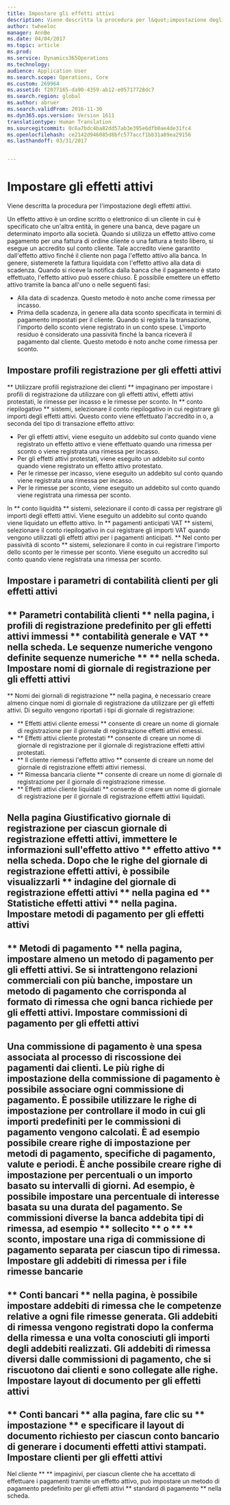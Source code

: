 ```yaml
---
title: Impostare gli effetti attivi
description: Viene descritta la procedura per l&quot;impostazione degli effetti attivi.
author: twheeloc
manager: AnnBe
ms.date: 04/04/2017
ms.topic: article
ms.prod: 
ms.service: Dynamics365Operations
ms.technology: 
audience: Application User
ms.search.scope: Operations, Core
ms.custom: 269964
ms.assetid: f2077165-da90-4359-ab12-e05717728dc7
ms.search.region: global
ms.author: abruer
ms.search.validFrom: 2016-11-30
ms.dyn365.ops.version: Version 1611
translationtype: Human Translation
ms.sourcegitcommit: 0c6a7bdc4ba82dd57ab3e395e6dfb0ae4de31fc4
ms.openlocfilehash: ce2142d946085d8bfc577accf1bb31a89ea29156
ms.lasthandoff: 03/31/2017


---
```


# <a name="set-up-bills-of-exchange"></a>Impostare gli effetti attivi

Viene descritta la procedura per l'impostazione degli effetti attivi.

Un effetto attivo è un ordine scritto o elettronico di un cliente in cui è specificato che un'altra entità, in genere una banca, deve pagare un determinato importo alla società. Quando si utilizza un effetto attivo come pagamento per una fattura di ordine cliente o una fattura a testo libero, si esegue un accredito sul conto cliente. Tale accredito viene garantito dall'effetto attivo finché il cliente non paga l'effetto attivo alla banca. In genere, sistemerete la fattura liquidata con l'effetto attivo alla data di scadenza. Quando si riceve la notifica dalla banca che il pagamento è stato effettuato, l'effetto attivo può essere chiuso. È possibile emettere un effetto attivo tramite la banca all'uno o nelle seguenti fasi:

-   Alla data di scadenza. Questo metodo è noto anche come rimessa per incasso.
-   Prima della scadenza, in genere alla data sconto specificata in termini di pagamento impostati per il cliente. Quando si registra la transazione, l'importo dello sconto viene registrato in un conto spese. L'importo residuo è considerato una passività finché la banca riceverà il pagamento dal cliente. Questo metodo è noto anche come rimessa per sconto.

## <a name="set-up-posting-profiles-for-bills-of-exchange"></a>Impostare profili registrazione per gli effetti attivi
** Utilizzare profili registrazione dei clienti ** impaginano per impostare i profili di registrazione da utilizzare con gli effetti attivi, effetti attivi protestati, le rimesse per incasso e le rimesse per sconto. In ** conto riepilogativo ** sistemi, selezionare il conto riepilogativo in cui registrare gli importi degli effetti attivi. Questo conto viene effettuato l'accredito in o, a seconda del tipo di transazione effetto attivo:
-   Per gli effetti attivi, viene eseguito un addebito sul conto quando viene registrato un effetto attivo e viene effettuato quando una rimessa per sconto o viene registrata una rimessa per incasso.
-   Per gli effetti attivi protestati, viene eseguito un addebito sul conto quando viene registrato un effetto attivo protestato.
-   Per le rimesse per incasso, viene eseguito un addebito sul conto quando viene registrata una rimessa per incasso.
-   Per le rimesse per sconto, viene eseguito un addebito sul conto quando viene registrata una rimessa per sconto.

In ** conto liquidità ** sistemi, selezionare il conto di cassa per registrare gli importi degli effetti attivi. Viene eseguito un addebito sul conto quando viene liquidato un effetto attivo. In ** pagamenti anticipati VAT ** sistemi, selezionare il conto riepilogativo in cui registrare gli importi VAT quando vengono utilizzati gli effetti attivi per i pagamenti anticipati. ** Nel conto per passività di sconto ** sistemi, selezionare il conto in cui registrare l'importo dello sconto per le rimesse per sconto. Viene eseguito un accredito sul conto quando viene registrata una rimessa per sconto.

## <a name="set-up-accounts-receivable-parameters-for-bills-of-exchange"></a>Impostare i parametri di contabilità clienti per gli effetti attivi
** Parametri contabilità clienti ** nella pagina, i profili di registrazione predefinito per gli effetti attivi immessi ** contabilità generale e VAT ** nella scheda. Le sequenze numeriche vengono definite sequenze numeriche ** ** nella scheda.
Impostare nomi di giornale di registrazione per gli effetti attivi
------------------------------------------

** Nomi dei giornali di registrazione ** nella pagina, è necessario creare almeno cinque nomi di giornale di registrazione da utilizzare per gli effetti attivi. Di seguito vengono riportati i tipi di giornale di registrazione:
-   ** Effetti attivi cliente emessi ** consente di creare un nome di giornale di registrazione per il giornale di registrazione effetti attivi emessi.
-   ** Effetti attivi cliente protestati ** consente di creare un nome di giornale di registrazione per il giornale di registrazione effetti attivi protestati.
-   ** Il cliente riemessi l'effetto attivo ** consente di creare un nome del giornale di registrazione effetti attivi riemessi.
-   ** Rimessa bancaria cliente ** consente di creare un nome di giornale di registrazione per il giornale di registrazione rimesse.
-   ** Effetti attivi cliente liquidati ** consente di creare un nome di giornale di registrazione per il giornale di registrazione effetti attivi liquidati.

Nella pagina Giustificativo giornale di registrazione per ciascun giornale di registrazione effetti attivi, immettere le informazioni sull'effetto attivo ** effetto attivo ** nella scheda. Dopo che le righe del giornale di registrazione effetti attivi, è possibile visualizzarli ** indagine del giornale di registrazione effetti attivi ** nella pagina ed ** Statistiche effetti attivi ** nella pagina.
Impostare metodi di pagamento per gli effetti attivi
-----------------------------------------------

** Metodi di pagamento ** nella pagina, impostare almeno un metodo di pagamento per gli effetti attivi. Se si intrattengono relazioni commerciali con più banche, impostare un metodo di pagamento che corrisponda al formato di rimessa che ogni banca richiede per gli effetti attivi.
Impostare commissioni di pagamento per gli effetti attivi
-----------------------------------------

Una commissione di pagamento è una spesa associata al processo di riscossione dei pagamenti dai clienti. Le più righe di impostazione della commissione di pagamento è possibile associare ogni commissione di pagamento. È possibile utilizzare le righe di impostazione per controllare il modo in cui gli importi predefiniti per le commissioni di pagamento vengono calcolati. È ad esempio possibile creare righe di impostazione per metodi di pagamento, specifiche di pagamento, valute e periodi. È anche possibile creare righe di impostazione per percentuali o un importo basato su intervalli di giorni. Ad esempio, è possibile impostare una percentuale di interesse basata su una durata del pagamento. Se commissioni diverse la banca addebita tipi di rimessa, ad esempio ** sollecito ** o ** ** sconto, impostare una riga di commissione di pagamento separata per ciascun tipo di rimessa.
Impostare gli addebiti di rimessa per i file rimesse bancarie
------------------------------------------------

** Conti bancari ** nella pagina, è possibile impostare addebiti di rimessa che le competenze relative a ogni file rimesse generata. Gli addebiti di rimessa vengono registrati dopo la conferma della rimessa e una volta conosciuti gli importi degli addebiti realizzati. Gli addebiti di rimessa diversi dalle commissioni di pagamento, che si riscuotono dai clienti e sono collegate alle righe.
Impostare layout di documento per gli effetti attivi
---------------------------------------------

** Conti bancari ** alla pagina, fare clic su ** impostazione ** e specificare il layout di documento richiesto per ciascun conto bancario di generare i documenti effetti attivi stampati.
Impostare clienti per gli effetti attivi
--------------------------------------

Nel cliente ** ** impaginivi, per ciascun cliente che ha accettato di effettuare i pagamenti tramite un effetto attivo, può impostare un metodo di pagamento predefinito per gli effetti attivi ** standard di pagamento ** nella scheda.




